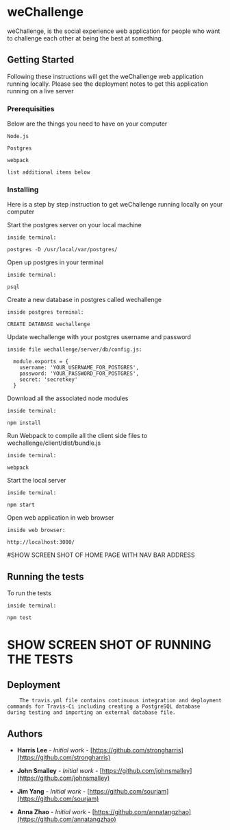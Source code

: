 # weChallenge

weChallenge, is the social experience web application for people who want to challenge each other at being the best at something.

## Getting Started

Following these instructions will get the weChallenge web application running locally. Please see the deployment notes to get this application running on a live server

### Prerequisities

Below are the things you need to have on your computer

```
Node.js

Postgres

webpack

list additional items below

```
### Installing
Here is a step by step instruction to get weChallenge running locally on your computer

Start the postgres server on your local machine
```
inside terminal:

postgres -D /usr/local/var/postgres/
```

Open up postgres in your terminal
```
inside terminal:

psql
```

Create a new database in postgres called wechallenge
```
inside postgres terminal:

CREATE DATABASE wechallenge
```

Update wechallenge with your postgres username and password
```
inside file wechallenge/server/db/config.js:

  module.exports = {
    username: 'YOUR_USERNAME_FOR_POSTGRES',
    password: 'YOUR_PASSWORD_FOR_POSTGRES',
    secret: 'secretkey'
  }
```

Download all the associated node modules
```
inside terminal:

npm install
```

Run Webpack to compile all the client side files to wechallenge/client/dist/bundle.js
```
inside terminal:

webpack
```

Start the local server
```
inside terminal:

npm start
```

Open web application in web browser
```
inside web browser:

http://localhost:3000/
```

#SHOW SCREEN SHOT OF HOME PAGE WITH NAV BAR ADDRESS


## Running the tests

To run the tests
```
inside terminal:

npm test
```

# SHOW SCREEN SHOT OF RUNNING THE TESTS

## Deployment

```
    The travis.yml file contains continuous integration and deployment
commands for Travis-Ci including creating a PostgreSQL database
during testing and importing an external database file.
```

## Authors

* **Harris Lee** - *Initial work* - [https://github.com/strongharris](https://github.com/strongharris)

* **John Smalley** - *Initial work* - [https://github.com/johnsmalley](https://github.com/johnsmalley)

* **Jim Yang** - *Initial work* - [https://github.com/sourjam](https://github.com/sourjam)

* **Anna Zhao** - *Initial work* - [https://github.com/annatangzhao](https://github.com/annatangzhao)
